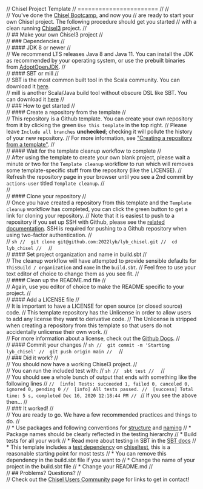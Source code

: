//	Chisel Project Template
//	=======================
//
//	
//	You've done the [Chisel Bootcamp](https://github.com/freechipsproject/chisel-bootcamp), and now you
//	are ready to start your own Chisel project.  The following procedure should get you started
//	with a clean running [Chisel3](https://www.chisel-lang.org/) project.
//	
//	## Make your own Chisel3 project
//	
//	### Dependencies
//	
//	#### JDK 8 or newer
//	
//	We recommend LTS releases Java 8 and Java 11. You can install the JDK as recommended by your operating system, or use the prebuilt binaries from [AdoptOpenJDK](https://adoptopenjdk.net/).
//	
//	#### SBT or mill
//	
//	SBT is the most common built tool in the Scala community. You can download it [here](https://www.scala-sbt.org/download.html).  
//	mill is another Scala/Java build tool without obscure DSL like SBT. You can download it [here](https://github.com/com-lihaoyi/mill/releases)
//	
//	### How to get started
//	
//	#### Create a repository from the template
//	
//	This repository is a Github template. You can create your own repository from it by clicking the green `Use this template` in the top right.
//	Please leave `Include all branches` **unchecked**; checking it will pollute the history of your new repository.
//	For more information, see ["Creating a repository from a template"](https://docs.github.com/en/free-pro-team@latest/github/creating-cloning-and-archiving-repositories/creating-a-repository-from-a-template).
//	
//	#### Wait for the template cleanup workflow to complete
//	
//	After using the template to create your own blank project, please wait a minute or two for the `Template cleanup` workflow to run which will removes some template-specific stuff from the repository (like the LICENSE).
//	Refresh the repository page in your browser until you see a 2nd commit by `actions-user` titled `Template cleanup`.
//	
//	
//	#### Clone your repository
//	
//	Once you have created a repository from this template and the `Template cleanup` workflow has completed, you can click the green button to get a link for cloning your repository.
//	Note that it is easiest to push to a repository if you set up SSH with Github, please see the [related documentation](https://docs.github.com/en/free-pro-team@latest/github/authenticating-to-github/connecting-to-github-with-ssh). SSH is required for pushing to a Github repository when using two-factor authentication.
//	
//	```sh
//	git clone git@github.com:2022lyb/lyb_chisel.git
//	cd lyb_chisel
//	```
//	
//	#### Set project organization and name in build.sbt
//	
//	The cleanup workflow will have attempted to provide sensible defaults for `ThisBuild / organization` and `name` in the `build.sbt`.
//	Feel free to use your text editor of choice to change them as you see fit.
//	
//	#### Clean up the README.md file
//	
//	Again, use you editor of choice to make the README specific to your project.
//	
//	#### Add a LICENSE file
//	
//	It is important to have a LICENSE for open source (or closed source) code.
//	This template repository has the Unlicense in order to allow users to add any license they want to derivative code.
//	The Unlicense is stripped when creating a repository from this template so that users do not accidentally unlicense their own work.
//	
//	For more information about a license, check out the [Github Docs](https://docs.github.com/en/free-pro-team@latest/github/building-a-strong-community/adding-a-license-to-a-repository).
//	
//	#### Commit your changes
//	```sh
//	git commit -m 'Starting lyb_chisel'
//	git push origin main
//	```
//	
//	### Did it work?
//	
//	You should now have a working Chisel3 project.
//	
//	You can run the included test with:
//	```sh
//	sbt test
//	```
//	
//	You should see a whole bunch of output that ends with something like the following lines
//	```
//	[info] Tests: succeeded 1, failed 0, canceled 0, ignored 0, pending 0
//	[info] All tests passed.
//	[success] Total time: 5 s, completed Dec 16, 2020 12:18:44 PM
//	```
//	If you see the above then...
//	
//	### It worked!
//	
//	You are ready to go. We have a few recommended practices and things to do.
//	
//	* Use packages and following conventions for [structure](https://www.scala-sbt.org/1.x/docs/Directories.html) and [naming](http://docs.scala-lang.org/style/naming-conventions.html)
//	* Package names should be clearly reflected in the testing hierarchy
//	* Build tests for all your work
//	* Read more about testing in SBT in the [SBT docs](https://www.scala-sbt.org/1.x/docs/Testing.html)
//	* This template includes a [test dependency](https://www.scala-sbt.org/1.x/docs/Library-Dependencies.html#Per-configuration+dependencies) on [chiseltest](https://github.com/ucb-bar/chisel-testers2), this is a reasonable starting point for most tests
//	  * You can remove this dependency in the build.sbt file if you want to
//	* Change the name of your project in the build.sbt file
//	* Change your README.md
//	
//	## Problems? Questions?
//	
//	Check out the [Chisel Users Community](https://www.chisel-lang.org/community.html) page for links to get in contact!
